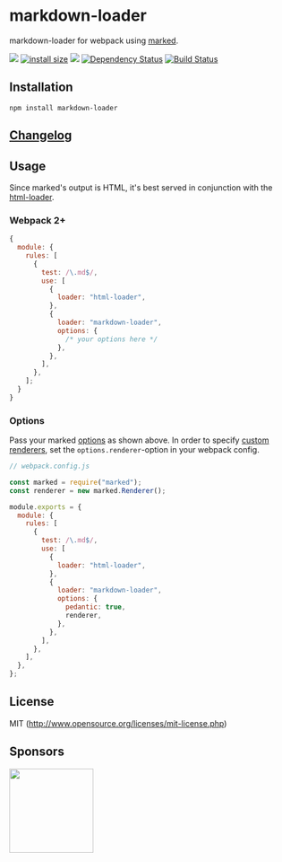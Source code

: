 # markdown-loader

markdown-loader for webpack using [marked](https://github.com/markedjs/marked).

[![](https://img.shields.io/npm/v/markdown-loader.svg)](https://www.npmjs.com/package/markdown-loader)
[![install size](https://badgen.net/packagephobia/install/markdown-loader)](https://packagephobia.now.sh/result?p=markdown-loader)
[![](https://img.shields.io/npm/dm/markdown-loader.svg)](https://www.npmjs.com/package/markdown-loader)
[![Dependency Status](https://david-dm.org/peerigon/markdown-loader.svg)](https://david-dm.org/peerigon/markdown-loader)
[![Build Status](https://travis-ci.org/peerigon/markdown-loader.svg?branch=master)](https://travis-ci.org/peerigon/markdown-loader)

## Installation

`npm install markdown-loader`

## [Changelog](CHANGELOG.md)

## Usage

Since marked's output is HTML, it's best served in conjunction with the [html-loader](https://github.com/webpack/html-loader).

### Webpack 2+

```javascript
{
  module: {
    rules: [
      {
        test: /\.md$/,
        use: [
          {
            loader: "html-loader",
          },
          {
            loader: "markdown-loader",
            options: {
              /* your options here */
            },
          },
        ],
      },
    ];
  }
}
```

### Options

Pass your marked [options](https://marked.js.org/#/USING_ADVANCED.md#options) as shown above.
In order to specify [custom renderers](https://github.com/peerigon/markdown-loader/issues/5), set the `options.renderer`-option in your webpack config.

```javascript
// webpack.config.js

const marked = require("marked");
const renderer = new marked.Renderer();

module.exports = {
  module: {
    rules: [
      {
        test: /\.md$/,
        use: [
          {
            loader: "html-loader",
          },
          {
            loader: "markdown-loader",
            options: {
              pedantic: true,
              renderer,
            },
          },
        ],
      },
    ],
  },
};
```

## License

MIT (http://www.opensource.org/licenses/mit-license.php)

## Sponsors

[<img src="https://assets.peerigon.com/peerigon/logo/peerigon-logo-flat-spinat.png" width="150" />](https://peerigon.com)

